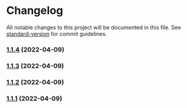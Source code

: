 # Changelog

All notable changes to this project will be documented in this file. See [standard-version](https://github.com/conventional-changelog/standard-version) for commit guidelines.

### [1.1.4](///compare/v1.1.3...v1.1.4) (2022-04-09)

### [1.1.3](///compare/v1.1.2...v1.1.3) (2022-04-09)

### [1.1.2](///compare/v1.1.1...v1.1.2) (2022-04-09)

### [1.1.1](///compare/v1.1.0...v1.1.1) (2022-04-09)
